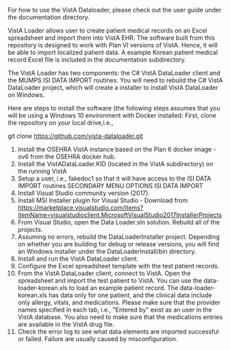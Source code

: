 For how to use the VistA Dataloader, please check out the user guide under the documentation directory.

VistA Loader allows user to create patient medical records on an Excel spreadsheet and import them into VistA EHR. The software built from this repository is designed to work with Plan VI versions of VistA. Hence, it will be able to import localized patient data. A example Korean patient medical record Excel file is included in the documentation subdirectory.

The VistA Loader has two components: the C# VistA DataLoader client and the MUMPS ISI DATA IMPORT routines. You will need to rebuild the C# VistA DataLoader project, which will create a installer to install VistA DataLoader on Windows.

Here are steps to install the software (the following steps assumes that you will be using a Windows 10 environment with Docker installed: First, clone the repository on your local drive,i.e., 

git clone https://github.com/vista-dataloader.git

1. Install the OSEHRA VistA instance based on the Plan 6 docker image - ov6 from the OSEHRA docker hub.
2. Install the VistADataLoader.KID (located in the VistA subdirectory) on the running VistA
3. Setup a user, i.e., fakedoc1 so that it will have access to the ISI DATA IMPORT routines SECONDARY MENU OPTIONS ISI DATA IMPORT
4. Install Visual Studio community version (2017).
5. Install MSI Installer plugin for Visual Studio - Download from https://marketplace.visualstudio.com/items?itemName=visualstudioclient.MicrosoftVisualStudio2017InstallerProjects
6. From Visual Studio, open the Data Loader.sln solution. Rebuild all of the projects.
7. Assuming no errors, rebuild the DataLoaderInstaller project. Depending on whether you are building for debug or release versions, you will find an Windows installer under the DataLoaderInstall/bin directory.
8. Install and run the VistA DataLoader client.
9. Configure the Excel spreadsheet template with the test patient records.
10. From the VistA DataLoader client, connect to VistA. Open the spreadsheet and import the test patient to VistA.  You can use the data-loader-korean.xls to load an example patient record.  The data-loader-korean.xls has data only for one patient, and the clinical data include only allergy, vitals, and medications.  Please make sure that the provider names specified in each tab, i.e., "Entered by" exist as an user in the VistA database.  You also need to make sure that the medications entries are available in the VistA drug file.
11. Check the error log to see what data elements are imported successful or failed. Failure are usually caused by misconfiguration.
